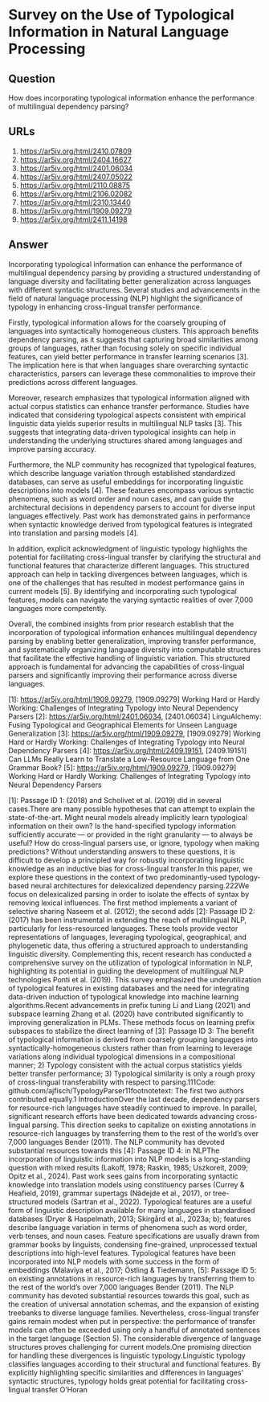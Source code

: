 # Survey on the Use of Typological Information in Natural Language Processing

## Question

How does incorporating typological information enhance the performance of multilingual dependency parsing?

## URLs

1. https://ar5iv.org/html/2410.07809
2. https://ar5iv.org/html/2404.16627
3. https://ar5iv.org/html/2401.06034
4. https://ar5iv.org/html/2407.05022
5. https://ar5iv.org/html/2110.08875
6. https://ar5iv.org/html/2106.02082
7. https://ar5iv.org/html/2310.13440
8. https://ar5iv.org/html/1909.09279
9. https://ar5iv.org/html/2411.14198

## Answer

Incorporating typological information can enhance the performance of multilingual dependency parsing by providing a structured understanding of language diversity and facilitating better generalization across languages with different syntactic structures. Several studies and advancements in the field of natural language processing (NLP) highlight the significance of typology in enhancing cross-lingual transfer performance.

Firstly, typological information allows for the coarsely grouping of languages into syntactically homogeneous clusters. This approach benefits dependency parsing, as it suggests that capturing broad similarities among groups of languages, rather than focusing solely on specific individual features, can yield better performance in transfer learning scenarios [3]. The implication here is that when languages share overarching syntactic characteristics, parsers can leverage these commonalities to improve their predictions across different languages.

Moreover, research emphasizes that typological information aligned with actual corpus statistics can enhance transfer performance. Studies have indicated that considering typological aspects consistent with empirical linguistic data yields superior results in multilingual NLP tasks [3]. This suggests that integrating data-driven typological insights can help in understanding the underlying structures shared among languages and improve parsing accuracy.

Furthermore, the NLP community has recognized that typological features, which describe language variation through established standardized databases, can serve as useful embeddings for incorporating linguistic descriptions into models [4]. These features encompass various syntactic phenomena, such as word order and noun cases, and can guide the architectural decisions in dependency parsers to account for diverse input languages effectively. Past work has demonstrated gains in performance when syntactic knowledge derived from typological features is integrated into translation and parsing models [4].

In addition, explicit acknowledgment of linguistic typology highlights the potential for facilitating cross-lingual transfer by clarifying the structural and functional features that characterize different languages. This structured approach can help in tackling divergences between languages, which is one of the challenges that has resulted in modest performance gains in current models [5]. By identifying and incorporating such typological features, models can navigate the varying syntactic realities of over 7,000 languages more competently.

Overall, the combined insights from prior research establish that the incorporation of typological information enhances multilingual dependency parsing by enabling better generalization, improving transfer performance, and systematically organizing language diversity into computable structures that facilitate the effective handling of linguistic variation. This structured approach is fundamental for advancing the capabilities of cross-lingual parsers and significantly improving their performance across diverse languages.

[1]: https://ar5iv.org/html/1909.09279, [1909.09279] Working Hard or Hardly Working: Challenges of Integrating Typology into Neural Dependency Parsers
[2]: https://ar5iv.org/html/2401.06034, [2401.06034] LinguAlchemy: Fusing Typological and Geographical Elements for Unseen Language Generalization
[3]: https://ar5iv.org/html/1909.09279, [1909.09279] Working Hard or Hardly Working: Challenges of Integrating Typology into Neural Dependency Parsers
[4]: https://ar5iv.org/html/2409.19151, [2409.19151] Can LLMs Really Learn to Translate a Low-Resource Language from One Grammar Book?
[5]: https://ar5iv.org/html/1909.09279, [1909.09279] Working Hard or Hardly Working: Challenges of Integrating Typology into Neural Dependency Parsers

[1]: Passage ID 1: (2018) and Scholivet et al. (2019) did in several cases.There are many possible hypotheses that can attempt to explain the state-of-the-art. Might neural models already implicitly learn typological information on their own? Is the hand-specified typology information sufficiently accurate — or provided in the right granularity — to always be useful? How do cross-lingual parsers use, or ignore, typology when making predictions? Without understanding answers to these questions, it is difficult to develop a principled way for robustly incorporating linguistic knowledge as an inductive bias for cross-lingual transfer.In this paper, we explore these questions in the context of two predominantly-used typology-based neural architectures for delexicalized dependency parsing.222We focus on delexicalized parsing in order to isolate the effects of syntax by removing lexical influences. The first method implements a variant of selective sharing Naseem et al. (2012); the second adds
[2]: Passage ID 2: (2017) has been instrumental in extending the reach of multilingual NLP, particularly for less-resourced languages. These tools provide vector representations of languages, leveraging typological, geographical, and phylogenetic data, thus offering a structured approach to understanding linguistic diversity. Complementing this, recent research has conducted a comprehensive survey on the utilization of typological information in NLP, highlighting its potential in guiding the development of multilingual NLP technologies Ponti et al. (2019). This survey emphasized the underutilization of typological features in existing databases and the need for integrating data-driven induction of typological knowledge into machine learning algorithms.Recent advancements in prefix tuning Li and Liang (2021) and subspace learning Zhang et al. (2020) have contributed significantly to improving generalization in PLMs. These methods focus on learning prefix subspaces to stabilize the direct learning of
[3]: Passage ID 3: The benefit of typological information is derived from coarsely grouping languages into syntactically-homogeneous clusters rather than from learning to leverage variations along individual typological dimensions in a compositional manner; 2) Typology consistent with the actual corpus statistics yields better transfer performance; 3) Typological similarity is only a rough proxy of cross-lingual transferability with respect to parsing.111Code: github.com/ajfisch/TypologyParser11footnotetext: The first two authors contributed equally.1 IntroductionOver the last decade, dependency parsers for resource-rich languages have steadily continued to improve. In parallel, significant research efforts have been dedicated towards advancing cross-lingual parsing. This direction seeks to capitalize on existing annotations in resource-rich languages by transferring them to the rest of the world’s over 7,000 languages Bender (2011). The NLP community has devoted substantial resources towards this
[4]: Passage ID 4: in NLPThe incorporation of linguistic information into NLP models is a long-standing question with mixed results (Lakoff, 1978; Raskin, 1985; Uszkoreit, 2009; Opitz et al., 2024). Past work sees gains from incorporating syntactic knowledge into translation models using constituency parses (Currey & Heafield, 2019), grammar supertags (Nădejde et al., 2017), or tree-structured models (Sartran et al., 2022). Typological features are a useful form of linguistic description available for many languages in standardised databases (Dryer & Haspelmath, 2013; Skirgård et al., 2023a; b); features describe language variation in terms of phenomena such as word order, verb tenses, and noun cases. Feature specifications are usually drawn from grammar books by linguists, condensing fine-grained, unprocessed textual descriptions into high-level features. Typological features have been incorporated into NLP models with some success in the form of embeddings (Malaviya et al., 2017; Östling & Tiedemann,
[5]: Passage ID 5: on existing annotations in resource-rich languages by transferring them to the rest of the world’s over 7,000 languages Bender (2011). The NLP community has devoted substantial resources towards this goal, such as the creation of universal annotation schemas, and the expansion of existing treebanks to diverse language families. Nevertheless, cross-lingual transfer gains remain modest when put in perspective: the performance of transfer models can often be exceeded using only a handful of annotated sentences in the target language (Section 5). The considerable divergence of language structures proves challenging for current models.One promising direction for handling these divergences is linguistic typology.Linguistic typology classifies languages according to their structural and functional features. By explicitly highlighting specific similarities and differences in languages’ syntactic structures, typology holds great potential for facilitating cross-lingual transfer O’Horan